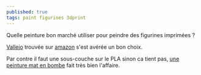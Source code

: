 ```yaml
---
published: true
tags: paint figurines 3dprint
---
```

Quelle peinture bon marché utiliser pour peindre des figurines imprimées ?

[Vallejo](http://www.le-gobelin-rose.com/la-peinture-de-figurines-le-matos-de-peinture/) trouvée sur [amazon](https://www.amazon.fr/gp/product/B000PHCTRK/ref=oh_aui_detailpage_o09_s00?ie=UTF8&psc=1) s'est avérée un bon choix.

Par contre il faut une sous-couche sur le PLA sinon ca tient pas, [une peinture mat en bombe](https://letempledemorikun.blogspot.fr/2012/02/des-alternatives-la-sous-couche-de.html) fait très bien l'affaire.
